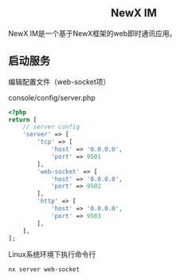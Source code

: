 <h2 align="center">NewX IM</h2>

NewX IM是一个基于NewX框架的web即时通讯应用。

## 启动服务

编辑配置文件（web-socket项）

console/config/server.php

```php
<?php
return [
    // server config
    'server' => [
        'tcp' => [
            'host' => '0.0.0.0',
            'port' => 9501
        ],
        'web-socket' => [
            'host' => '0.0.0.0',
            'port' => 9502
        ],
        'http' => [
            'host' => '0.0.0.0',
            'port' => 9503
        ],
    ],
];
```

Linux系统环境下执行命令行
```
nx server web-socket
```